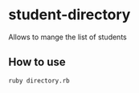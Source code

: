 # student-directory #

Allows to mange the list of students

## How to use ##

```shell
ruby directory.rb
```
